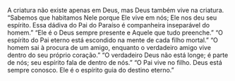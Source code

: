 ﻿A criatura não existe apenas em Deus, mas Deus também vive na criatura. “Sabemos que habitamos Nele porque Ele vive em nós; Ele nos deu seu espírito. Essa dádiva do Pai do Paraíso é companheira inseparável do homem.” “Ele é o Deus sempre presente e Aquele que tudo preenche.” “O espírito do Pai eterno está escondido na mente de cada filho mortal.” “O homem sai à procura de um amigo, enquanto o verdadeiro amigo vive dentro do seu próprio coração.” “O verdadeiro Deus não está longe; é parte de nós; seu espírito fala de dentro de nós.” “O Pai vive no filho. Deus está sempre conosco. Ele é o espírito guia do destino eterno.”